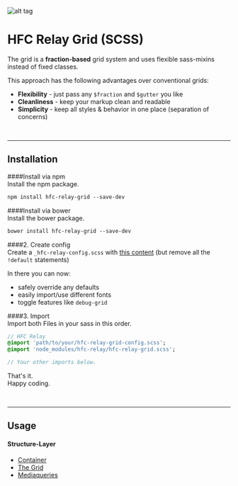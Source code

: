 ![alt tag](https://dl.dropboxusercontent.com/u/7534528/HFC/Relay/relay_logo.jpg)

# HFC Relay Grid (SCSS)
The grid is a **fraction-based** grid system and uses flexible sass-mixins instead of fixed classes.<br>

This approach has the following advantages over conventional grids:<br>

- **Flexibility** - just pass any ```$fraction``` and ```$gutter``` you like
- **Cleanliness** - keep your markup clean and readable
- **Simplicity** - keep all styles & behavior in one place (separation of concerns)


<br><hr>
## Installation

####Install via npm<br>
Install the npm package.
```sass
npm install hfc-relay-grid --save-dev
```

####Install via bower<br>
Install the bower package.
```sass
bower install hfc-relay-grid --save-dev
```


####2. Create config<br> 
Create a `_hfc-relay-config.scss` with [this content](src/_hfc-relay-grid-config.scss) (but remove all the `!default` statements) <br>

In there you can now:
- safely override any defaults
- easily import/use different fonts 
- toggle features like `debug-grid`


####3. Import<br> 
Import both Files in your sass in this order.
```sass
// HFC Relay
@import 'path/to/your/hfc-relay-grid-config.scss';
@import 'node_modules/hfc-relay/hfc-relay-grid.scss';

// Your other imports below.
```

That's it. <br>
Happy coding.


<br><hr>
## Usage

#### Structure-Layer
- [Container](docs/container.md)
- [The Grid](docs/grid.md)
- [Mediaqueries](docs/mediaqueries.md)
